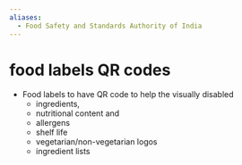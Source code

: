```yaml
---
aliases:
  - Food Safety and Standards Authority of India
---
```

# food labels QR codes
- Food labels to have QR code to help the visually disabled
	- ingredients,
	- nutritional content and
	- allergens
	- shelf life
	- vegetarian/non-­vegetarian logos
	- ingredient lists
